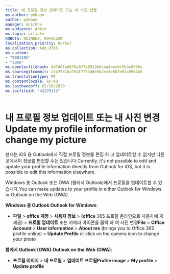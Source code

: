```yaml
---
title: 내 프로필 정보 업데이트 또는 내 사진 변경
ms.author: pebaum
author: pebaum
manager: mnirkhe
ms.audience: Admin
ms.topic: article
ROBOTS: NOINDEX, NOFOLLOW
localization_priority: Normal
ms.collection: Adm_O365
ms.custom:
- "9001105"
- "3066"
ms.openlocfilehash: 4d7d6fad670a877a0912b6c4a4bec0c5b3c6505e
ms.sourcegitcommit: a7a7581ba754f7f5a46e5b2ec0e667e82c8964b5
ms.translationtype: MT
ms.contentlocale: ko-KR
ms.lasthandoff: 02/26/2020
ms.locfileid: "42279132"
---
```

# <a name="update-my-profile-information-or-change-my-picture"></a><span data-ttu-id="262c1-102">내 프로필 정보 업데이트 또는 내 사진 변경</span><span class="sxs-lookup"><span data-stu-id="262c1-102">Update my profile information or change my picture</span></span>

<span data-ttu-id="262c1-103">현재는 iOS 용 Outlook에서 직접 프로필 정보를 편집 하 고 업데이트할 수 없지만 다른 곳에서이 정보를 편집할 수는 있습니다.</span><span class="sxs-lookup"><span data-stu-id="262c1-103">Currently, it's not possible to edit and update your profile information directly from Outlook for iOS, but it is possible to edit this information elsewhere.</span></span> 

<span data-ttu-id="262c1-104">Windows 용 Outlook 또는 OWA (웹에서 Outlook)에서 프로필을 업데이트할 수 있습니다.</span><span class="sxs-lookup"><span data-stu-id="262c1-104">You can make updates to your profile in either Outlook for Windows or Outlook on the Web (OWA).</span></span> 

<span data-ttu-id="262c1-105">**Windows 용 Outlook**:</span><span class="sxs-lookup"><span data-stu-id="262c1-105">**Outlook for Windows**:</span></span> 

- <span data-ttu-id="262c1-106">**파일** > **office 계정** > **사용자 정보** > **(office** 365 프로필 온라인으로 사용자에 게 제공) > **프로필 업데이트** 또는 카메라 아이콘을 클릭 하 여 사진 변경</span><span class="sxs-lookup"><span data-stu-id="262c1-106">**File** > **Office Account** > **User information** > **About me** (brings you to Office 365 profile online) > **Update Profile** or click on the camera icon to change your photo</span></span>  
  
<span data-ttu-id="262c1-107">**웹에서 Outlook (OWA)**:</span><span class="sxs-lookup"><span data-stu-id="262c1-107">**Outlook on the Web (OWA)**:</span></span> 

- <span data-ttu-id="262c1-108">**프로필 이미지** > **내 프로필** > **업데이트 프로필**</span><span class="sxs-lookup"><span data-stu-id="262c1-108">**Profile image** > **My profile** > **Update profile**</span></span>
